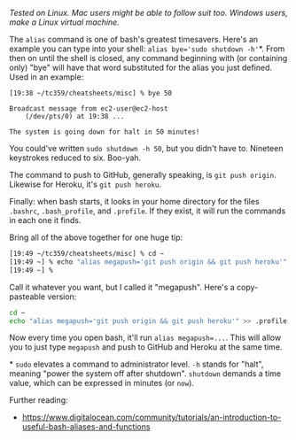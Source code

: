 *Tested on Linux. Mac users might be able to follow suit too. Windows users, make a Linux virtual machine.*

The `alias` command is one of bash's greatest timesavers. Here's an example you can type into your shell: `alias bye='sudo shutdown -h'`*. From then on until the shell is closed, any command beginning with (or containing only) "bye" will have that word substituted for the alias you just defined. Used in an example:

```
[19:38 ~/tc359/cheatsheets/misc] % bye 50

Broadcast message from ec2-user@ec2-host
    (/dev/pts/0) at 19:38 ...

The system is going down for halt in 50 minutes!

```
You could've written `sudo shutdown -h 50`, but you didn't have to. Nineteen keystrokes reduced to six. Boo-yah.

The command to push to GitHub, generally speaking, is `git push origin`.  Likewise for Heroku, it's `git push heroku`.

Finally: when bash starts, it looks in your home directory for the files `.bashrc`, `.bash_profile`, and `.profile`. If they exist, it will run the commands in each one it finds.

Bring all of the above together for one huge tip:
``` bash
[19:49 ~/tc359/cheatsheets/misc] % cd ~
[19:49 ~] % echo "alias megapush='git push origin && git push heroku'" >> .profile
[19:49 ~] %
```
Call it whatever you want, but I called it "megapush". Here's a copy-pasteable version:
``` bash
cd ~
echo "alias megapush='git push origin && git push heroku'" >> .profile
```

Now every time you open bash, it'll run `alias megapush=...`. This will allow you to just type `megapush` and push to GitHub and Heroku at the same time.

\* `sudo` elevates a command to administrator level. `-h` stands for "halt", meaning "power the system off after shutdown". `shutdown` demands a time value, which can be expressed in minutes (or `now`).

Further reading:
- https://www.digitalocean.com/community/tutorials/an-introduction-to-useful-bash-aliases-and-functions
